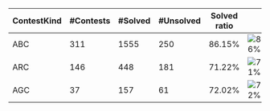 | ContestKind | #Contests | #Solved | #Unsolved | Solved ratio | |
| - | - | - | - | - | - |
| ABC | 311 | 1555 | 250 | 86.15% | ![86%](https://progress-bar.dev/86?title=Solved) |
| ARC | 146 | 448 | 181 | 71.22% | ![71%](https://progress-bar.dev/71?title=Solved) |
| AGC | 37 | 157 | 61 | 72.02% | ![72%](https://progress-bar.dev/72?title=Solved) |
